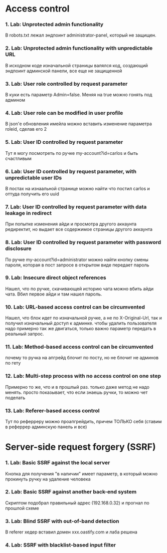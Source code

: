 # Access control

### 1. Lab: Unprotected admin functionality

В robots.txt лежал эндпоинт administrator-panel, который не защищен.

### 2. Lab: Unprotected admin functionality with unpredictable URL

В исходном коде изначальной страницы валялся код, создающий эндпоинт админской панели, все еще не защищенной

### 3. Lab: User role controlled by request parameter

В куки есть параметр Admin=false. Меняя на true можно гонять под админом

### 4. Lab: User role can be modified in user profile

В json'е обновления имейла можно вставить изменение параметра roleid, сделав его 2

### 5. Lab: User ID controlled by request parameter 

Тут я могу посмотреть по ручке my-account?id=carlos и быть счастливым

### 6. Lab: User ID controlled by request parameter, with unpredictable user IDs 

В постах на изнаальной странице можно найти что постил carlos и оттуда получить его uuid

### 7. Lab: User ID controlled by request parameter with data leakage in redirect 

При попытке изменения айди и просмотра другого аккаунта редиректит, но выдает все содержимое страницы другого аккаунта

### 8. Lab: User ID controlled by request parameter with password disclosure

По ручке my-account?id=administrator можно найти кнопку смены пароля, которая в пост запросе в открытом виде передает пароль

### 9. Lab: Insecure direct object references

Нашел, что по ручке, скачивающей историю чата можно вбить айди чата. Вбил первое айди и там нашел пароль.

### 10. Lab: URL-based access control can be circumvented

Нашел, что блок идет по изначальной ручке, а не по X-Original-Url, так и получил изначальный доступ к админке. чтобы удалить пользователя 
надо примерно так же двигаться, только важно параметр передать в реальный запрос.

### 11. Lab: Method-based access control can be circumvented

почему то ручка на апгрейд блочит по посту, но не блочит не админов по гету

### 12. Lab: Multi-step process with no access control on one step 

Примерно то же, что и в прошлый раз. только даже метод не надо менять. просто показывает, что если знаешь ручки, то можно чет поделать

### 13. Lab: Referer-based access control 

Тут по реферреру можно проапгрейдить, причем ТОЛЬКО себя (ставим в реферрер админскую панель и все)

# Server-side request forgery (SSRF)

### 1. Lab: Basic SSRF against the local server

Кнопка для получения "в наличии" имеет параметр, в который можно прокинуть ручку на удаление человека

### 2. Lab: Basic SSRF against another back-end system

Скриптом подобрал правильный адрес (192.168.0.32) и прогнал по прошлой схеме

### 3. Lab: Blind SSRF with out-of-band detection

В referer хедер вставил домен xxx.oastify.com и лаба решена

### 4. Lab: SSRF with blacklist-based input filter

